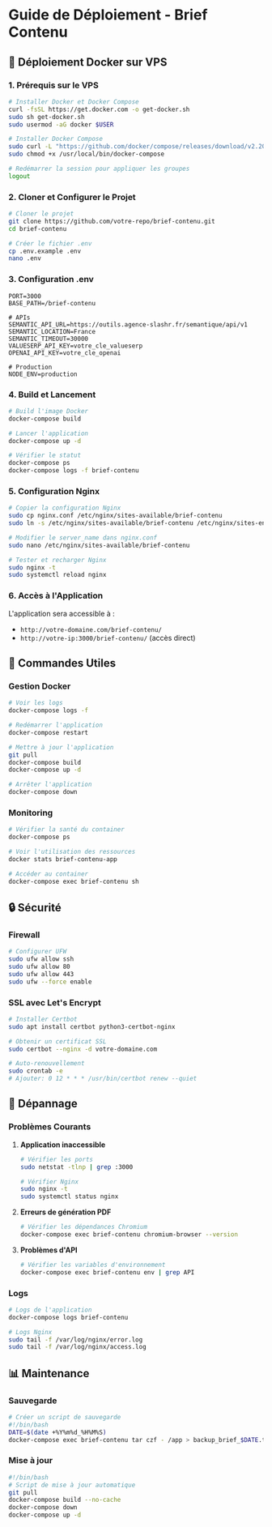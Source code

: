# Guide de Déploiement - Brief Contenu

## 🚀 Déploiement Docker sur VPS

### 1. Prérequis sur le VPS

```bash
# Installer Docker et Docker Compose
curl -fsSL https://get.docker.com -o get-docker.sh
sudo sh get-docker.sh
sudo usermod -aG docker $USER

# Installer Docker Compose
sudo curl -L "https://github.com/docker/compose/releases/download/v2.20.0/docker-compose-$(uname -s)-$(uname -m)" -o /usr/local/bin/docker-compose
sudo chmod +x /usr/local/bin/docker-compose

# Redémarrer la session pour appliquer les groupes
logout
```

### 2. Cloner et Configurer le Projet

```bash
# Cloner le projet
git clone https://github.com/votre-repo/brief-contenu.git
cd brief-contenu

# Créer le fichier .env
cp .env.example .env
nano .env
```

### 3. Configuration .env

```env
PORT=3000
BASE_PATH=/brief-contenu

# APIs
SEMANTIC_API_URL=https://outils.agence-slashr.fr/semantique/api/v1
SEMANTIC_LOCATION=France
SEMANTIC_TIMEOUT=30000
VALUESERP_API_KEY=votre_cle_valueserp
OPENAI_API_KEY=votre_cle_openai

# Production
NODE_ENV=production
```

### 4. Build et Lancement

```bash
# Build l'image Docker
docker-compose build

# Lancer l'application
docker-compose up -d

# Vérifier le statut
docker-compose ps
docker-compose logs -f brief-contenu
```

### 5. Configuration Nginx

```bash
# Copier la configuration Nginx
sudo cp nginx.conf /etc/nginx/sites-available/brief-contenu
sudo ln -s /etc/nginx/sites-available/brief-contenu /etc/nginx/sites-enabled/

# Modifier le server_name dans nginx.conf
sudo nano /etc/nginx/sites-available/brief-contenu

# Tester et recharger Nginx
sudo nginx -t
sudo systemctl reload nginx
```

### 6. Accès à l'Application

L'application sera accessible à :
- `http://votre-domaine.com/brief-contenu/`
- `http://votre-ip:3000/brief-contenu/` (accès direct)

## 🔧 Commandes Utiles

### Gestion Docker

```bash
# Voir les logs
docker-compose logs -f

# Redémarrer l'application
docker-compose restart

# Mettre à jour l'application
git pull
docker-compose build
docker-compose up -d

# Arrêter l'application
docker-compose down
```

### Monitoring

```bash
# Vérifier la santé du container
docker-compose ps

# Voir l'utilisation des ressources
docker stats brief-contenu-app

# Accéder au container
docker-compose exec brief-contenu sh
```

## 🔒 Sécurité

### Firewall

```bash
# Configurer UFW
sudo ufw allow ssh
sudo ufw allow 80
sudo ufw allow 443
sudo ufw --force enable
```

### SSL avec Let's Encrypt

```bash
# Installer Certbot
sudo apt install certbot python3-certbot-nginx

# Obtenir un certificat SSL
sudo certbot --nginx -d votre-domaine.com

# Auto-renouvellement
sudo crontab -e
# Ajouter: 0 12 * * * /usr/bin/certbot renew --quiet
```

## 🐛 Dépannage

### Problèmes Courants

1. **Application inaccessible**
   ```bash
   # Vérifier les ports
   sudo netstat -tlnp | grep :3000
   
   # Vérifier Nginx
   sudo nginx -t
   sudo systemctl status nginx
   ```

2. **Erreurs de génération PDF**
   ```bash
   # Vérifier les dépendances Chromium
   docker-compose exec brief-contenu chromium-browser --version
   ```

3. **Problèmes d'API**
   ```bash
   # Vérifier les variables d'environnement
   docker-compose exec brief-contenu env | grep API
   ```

### Logs

```bash
# Logs de l'application
docker-compose logs brief-contenu

# Logs Nginx
sudo tail -f /var/log/nginx/error.log
sudo tail -f /var/log/nginx/access.log
```

## 📊 Maintenance

### Sauvegarde

```bash
# Créer un script de sauvegarde
#!/bin/bash
DATE=$(date +%Y%m%d_%H%M%S)
docker-compose exec brief-contenu tar czf - /app > backup_brief_$DATE.tar.gz
```

### Mise à jour

```bash
#!/bin/bash
# Script de mise à jour automatique
git pull
docker-compose build --no-cache
docker-compose down
docker-compose up -d
``` 